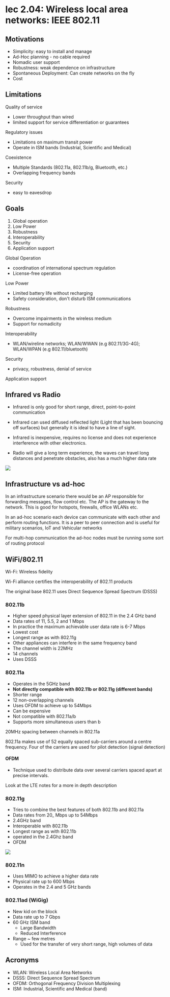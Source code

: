 # lec 2.04: Wireless local area networks: IEEE 802.11

## Motivations

- Simplicity: easy to install and manage
- Ad-Hoc planning - no cable required
- Nomadic user support
- Robustness: weak dependence on infrastructure
- Spontaneous Deployment: Can create networks on the fly
- Cost

## Limitations

Quality of service

- Lower throughput than wired
- limited support for service differentiation or guarantees

Regulatory issues

- Limitations on maximum transit power
- Operate in ISM bands (Industrial, Scientific and Medical)

Coexistence

- Multiple Standards (802.11a, 802.11b/g, Bluetooth, etc.)
- Overlapping frequency bands

Security

- easy to eavesdrop

## Goals

1. Global operation
2. Low Power
3. Robustness
4. Interoperability
5. Security
6. Application support

Global Operation

- coordination of international spectrum regulation
- License-free operation

Low Power

- Limited battery life without recharging
- Safety consideration, don't disturb ISM communications

Robustness

- Overcome impairments in the wireless medium
- Support for nomadicity

Interoperability

- WLAN/wireline networks; WLAN/WWAN (e.g 802.11/3G-4G); WLAN/WPAN (e.g 802.11/bluetooth)

Security

- privacy, robustness, denial of service

Application support

## Infrared vs Radio

- Infrared is only good for short range, direct, point-to-point communication
- Infrared can used diffused reflected light (Light that has been bouncing off surfaces) but generally it is ideal to have a line of sight.
- Infrared is inexpensive, requires no license and does not experience interference with other electronics.

- Radio will give a long term experience, the waves can travel long distances and penetrate obstacles, also has a much higher data rate

![](./markdown-files/images/infrared-radio.png)

## Infrastructure vs ad-hoc

In an infrastructure scenario there would be an AP responsible for forwarding messages, flow control etc. The AP is the gateway to the network. This is good for hotspots, firewalls, office WLANs etc.

In an ad-hoc scenario each device can communicate with each other and perform routing functions. It is a peer to peer connection and is useful for military scenarios, IoT and Vehicular networks

For multi-hop communication the ad-hoc nodes must be running some sort of routing protocol

## WiFi/802.11

Wi-Fi: Wireless fidelity

Wi-Fi alliance certifies the interoperability of 802.11 products

The original base 802.11 uses Direct Sequence Spread Spectrum (DSSS)

### 802.11b

- Higher speed physical layer extension of 802.11 in the 2.4 GHz band
- Data rates of 11, 5.5, 2 and 1 Mbps
- In practice the maximum achievable user data rate is 6-7 Mbps
- Lowest cost
- Longest range as with 802.11g
- Other appliances can interfere in the same frequency band
- The channel width is 22MHz
- 14 channels
- Uses DSSS

### 802.11a

- Operates in the 5GHz band
- **Not directly compatible with 802.11b or 802.11g (different bands)**
- Shorter range
- 12 non-overlapping channels
- Uses OFDM to achieve up to 54Mbps
- Can be expensive
- Not compatible with 802.11a/b
- Supports more simultaneous users than b

20MHz spacing between channels in 802.11a

802.11a makes use of 52 equally spaced sub-carriers around a centre frequency. Four of the carriers are used for pilot detection (signal detection)

#### OFDM

- Technique used to distribute data over several carriers spaced apart at precise intervals.

Look at the LTE notes for a more in depth description

### 802.11g

- Tries to combine the best features of both 802.11b and 802.11a
- Data rates from 20_ Mbps up to 54Mbps
- 2.4GHz band
- Interoperable with 802.11b
- Longest range as with 802.11b
- operated in the 2.4Ghz band
- OFDM

![](markdown-files/images/802.11-summary.png)

### 802.11n

- Uses MIMO to achieve a higher data rate
- Physical rate up to 600 Mbps
- Operates in the 2.4 and 5 GHz bands

### 802.11ad (WiGig)

- New kid on the block
- Data rate up to 7 Gbps
- 60 GHz  ISM band
  - Large Bandwidth
  - Reduced Interference
- Range ~ few metres
  - Used for the transfer of very short range, high volumes of data

## Acronyms

- WLAN: Wireless Local Area Networks
- DSSS: Direct Sequence Spread Spectrum
- OFDM: Orthogonal Frequency Division Multiplexing
- ISM: Industrial, Scientific and Medical (band)
